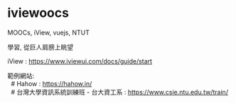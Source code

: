 # iviewoocs
  MOOCs, iView, vuejs, NTUT
  
  學習, 從巨人肩膀上眺望
  
  iView : https://www.iviewui.com/docs/guide/start
  
  範例網站:  
    # Hahow : https://hahow.in/  
    # 台灣大學資訊系統訓練班 - 台大資工系 : https://www.csie.ntu.edu.tw/train/  
